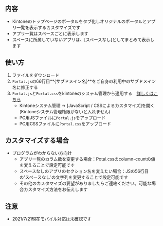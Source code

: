 ## 内容
* Kintoneのトップページのポータルをタブ化しオリジナルのポータルとアプリ一覧を表示するカスタマイズです
* アプリ一覧はスペースごとに表示します
* スペースに所属していないアプリは、[スペースなし]としてまとめて表示します

## 使い方
1. ファイルをダウンロード
1. ``Portal.js``の66行目**{サブドメイン名}**をご自身の利用中のサブドメイン名に修正する
1. ``Portal.js``と``Portal.css``をkintoneのシステム管理から適用する　[詳しくはこちら](https://jp.cybozu.help/k/ja/admin/javascript_fullcustomize.html)
    * Kintoneシステム管理 -> [JavaScript / CSSによるカスタマイズ]を開く(Kintoneシステム管理権限がないと入れません)
    * PC用JSファイルに``Portal.js``をアップロード
    * PC用CSSファイルに``Portal.css``をアップロード

## カスタマイズする場合
* プログラムがわからない方向け
  * アプリ一覧のカラム数を変更する場合：Potal.cssのcolumn-countの値を変えることで設定可能です
  * スペースなしのアプリのセクション名を変えたい場合：JSの56行目の'スペースなし'の文字列を変更することで設定可能です
  * その他のカスタマイズの要望がありましたらご連絡ください。可能な場合カスタマイズ方法をお伝えします

## 注意
* 2021/7/21現在モバイル対応は未確認です
